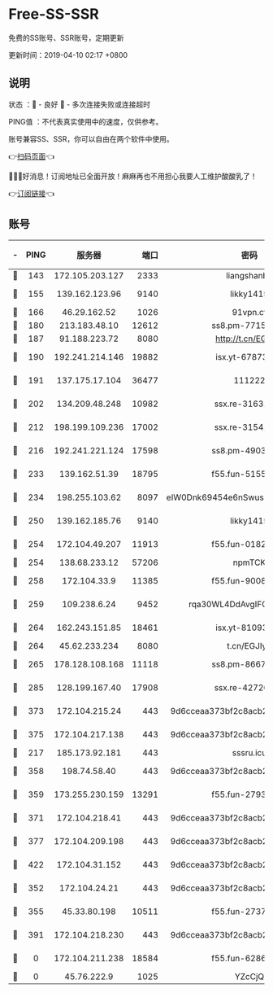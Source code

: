 # Free-SS-SSR

免费的SS账号、SSR账号，定期更新

更新时间：2019-04-10 02:17 +0800

## 说明

状态     ：🙂 - 良好 🙁 - 多次连接失败或连接超时

PING值   ：不代表真实使用中的速度，仅供参考。

账号兼容SS、SSR，你可以自由在两个软件中使用。

👉[扫码页面](https://liesauer.github.io/Free-SS-SSR/)👈

🎉🎉🎉好消息！订阅地址已全面开放！麻麻再也不用担心我要人工维护酸酸乳了！

👉[订阅链接](https://www.liesauer.net/yogurt/subscribe?ACCESS_TOKEN=DAYxR3mMaZAsaqUb)👈

## 账号

|-|PING|服务器|端口|密码|加密方式|区域|
|:----:|:----:|:-----:|-----:|:----:|:----:|:----:|
|🙂|143|172.105.203.127|2333|liangshanbo|chacha20|JP|
|🙂|155|139.162.123.96|9140|likky1415|aes-256-cfb|JP|
|🙂|166|46.29.162.52|1026|91vpn.cf|rc4-md5|RU|
|🙂|180|213.183.48.10|12612|ss8.pm-77157526|rc4-md5|RU|
|🙂|187|91.188.223.72|8080|http://t.cn/EGJIyrl|rc4-md5|RU|
|🙂|190|192.241.214.146|19882|isx.yt-67873078|aes-256-cfb|US|
|🙂|191|137.175.17.104|36477|111222|aes-256-cfb|US|
|🙂|202|134.209.48.248|10982|ssx.re-31631414|aes-256-cfb|US|
|🙂|212|198.199.109.236|17002|ssx.re-31541673|aes-256-cfb|US|
|🙂|216|192.241.221.124|17598|ss8.pm-49031433|aes-256-cfb|US|
|🙂|233|139.162.51.39|18795|f55.fun-51551874|aes-256-cfb|SG|
|🙂|234|198.255.103.62|8097|eIW0Dnk69454e6nSwuspv9DmS201tQ0D|aes-256-cfb|US|
|🙂|250|139.162.185.76|9140|likky1415|aes-256-cfb|DE|
|🙂|254|172.104.49.207|11913|f55.fun-01827125|aes-256-cfb|SG|
|🙂|254|138.68.233.12|57206|npmTCK|rc4-md5|US|
|🙂|258|172.104.33.9|11385|f55.fun-90083695|aes-256-cfb|SG|
|🙂|259|109.238.6.24|9452|rqa30WL4DdAvgIFG6Fs3znzTa|aes-256-cfb|FR|
|🙂|264|162.243.151.85|18461|isx.yt-81093272|aes-256-cfb|US|
|🙂|264|45.62.233.234|8080|t.cn/EGJIyrl|rc4-md5|CA|
|🙂|265|178.128.108.168|11118|ss8.pm-86671679|aes-256-cfb|SG|
|🙂|285|128.199.167.40|17908|ssx.re-42726617|aes-256-cfb|SG|
|🙂|373|172.104.215.24|443|9d6cceaa373bf2c8acb22e60b6a58be6|aes-256-cfb|US|
|🙂|375|172.104.217.138|443|9d6cceaa373bf2c8acb22e60b6a58be6|aes-256-cfb|US|
|🙂|217|185.173.92.181|443|sssru.icu|rc4-md5|RU|
|🙂|358|198.74.58.40|443|9d6cceaa373bf2c8acb22e60b6a58be6|aes-256-cfb|US|
|🙂|359|173.255.230.159|13291|f55.fun-27934784|aes-256-cfb|US|
|🙂|371|172.104.218.41|443|9d6cceaa373bf2c8acb22e60b6a58be6|aes-256-cfb|US|
|🙂|377|172.104.209.198|443|9d6cceaa373bf2c8acb22e60b6a58be6|aes-256-cfb|US|
|🙂|422|172.104.31.152|443|9d6cceaa373bf2c8acb22e60b6a58be6|aes-256-cfb|US|
|🙁|352|172.104.24.21|443|9d6cceaa373bf2c8acb22e60b6a58be6|aes-256-cfb|US|
|🙁|355|45.33.80.198|10511|f55.fun-27370587|aes-256-cfb|US|
|🙁|391|172.104.218.230|443|9d6cceaa373bf2c8acb22e60b6a58be6|aes-256-cfb|US|
|🙁|0|172.104.211.238|18584|f55.fun-62869034|aes-256-cfb|US|
|🙁|0|45.76.222.9|1025|YZcCjQ|rc4-md5|JP|
